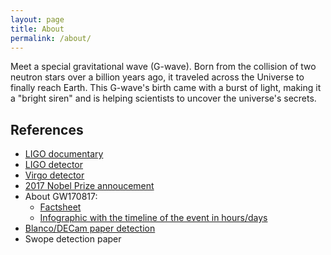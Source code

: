 ```yaml
---
layout: page
title: About
permalink: /about/
---
```


Meet a special gravitational wave (G-wave). Born from the collision of two neutron stars over a billion years ago, it traveled across the Universe to finally reach Earth. This G-wave's birth came with a burst of light, making it a "bright siren" and is helping scientists to uncover the universe's secrets.


## References

- [LIGO documentary](https://www.ligo.caltech.edu/video/ligo-documentary)
- [LIGO detector](https://www.ligo.caltech.edu/page/what-is-ligo)
- [Virgo detector](https://www.virgo-gw.eu/science/detector/)
- [2017 Nobel Prize annoucement](https://www.nobelprize.org/prizes/physics/2017/press-release/)
- About GW170817:
    - [Factsheet](https://www.ligo.org/detections/GW170817/images-GW170817/GW170817_Factsheet.pdf)
    - [Infographic with the timeline of the event in hours/days](https://www.ligo.org/detections/GW170817/images-GW170817/infographic_GW170817.pdf)
- [Blanco/DECam paper detection](https://arxiv.org/pdf/1710.05459)
- Swope detection paper
